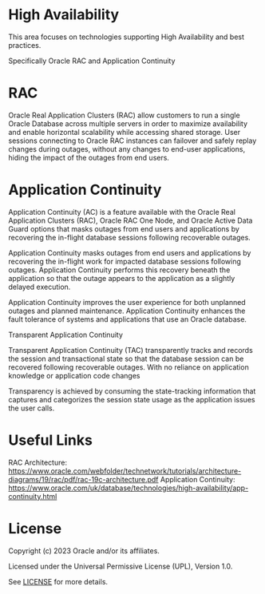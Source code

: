 # High Availability

This area focuses on technologies supporting High Availability and best practices.

Specifically Oracle RAC and Application Continuity

# RAC

Oracle Real Application Clusters (RAC) allow customers to run a single Oracle Database across multiple servers in order to maximize availability and enable horizontal scalability while accessing shared storage. User sessions connecting to Oracle RAC instances can failover and safely replay changes during outages, without any changes to end-user applications, hiding the impact of the outages from end users.

# Application Continuity

Application Continuity (AC) is a feature available with the Oracle Real Application Clusters (RAC), Oracle RAC One Node, and Oracle Active Data Guard options that masks outages from end users and applications by recovering the in-flight database sessions following recoverable outages.

Application Continuity masks outages from end users and applications by recovering the in-flight work for impacted database sessions following outages. Application Continuity performs this recovery beneath the application so that the outage appears to the application as a slightly delayed execution.

Application Continuity improves the user experience for both unplanned outages and planned maintenance. Application Continuity enhances the fault tolerance of systems and applications that use an Oracle database.

Transparent Application Continuity

Transparent Application Continuity (TAC) transparently tracks and records the session and transactional state so that the database session can be recovered following recoverable outages.
With no reliance on application knowledge or application code changes

Transparency is achieved by consuming the state-tracking information that captures and categorizes the session state usage as the application issues the user calls.


# Useful Links

RAC Architecture: https://www.oracle.com/webfolder/technetwork/tutorials/architecture-diagrams/19/rac/pdf/rac-19c-architecture.pdf
Application Continuity: https://www.oracle.com/uk/database/technologies/high-availability/app-continuity.html
 

# License

Copyright (c) 2023 Oracle and/or its affiliates.

Licensed under the Universal Permissive License (UPL), Version 1.0.

See [LICENSE](https://github.com/oracle-devrel/technology-engineering/blob/folder-structure/LICENSE) for more details.
